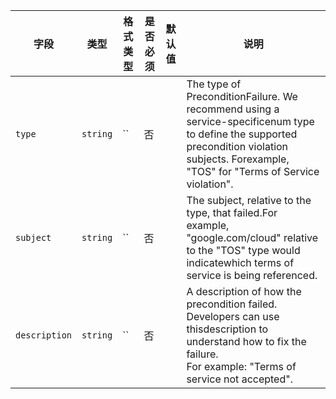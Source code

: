 | 字段 | 类型 | 格式类型 | 是否必须 | 默认值 | 说明 |
|---|---|---|---|---|---|
| `type` | `string` | `` | 否 |  | The type of PreconditionFailure. We recommend using a service-specificenum type to define the supported precondition violation subjects. Forexample, "TOS" for "Terms of Service violation". |
| `subject` | `string` | `` | 否 |  | The subject, relative to the type, that failed.For example, "google.com/cloud" relative to the "TOS" type would indicatewhich terms of service is being referenced. |
| `description` | `string` | `` | 否 |  | A description of how the precondition failed. Developers can use thisdescription to understand how to fix the failure.<br>For example: "Terms of service not accepted". |
